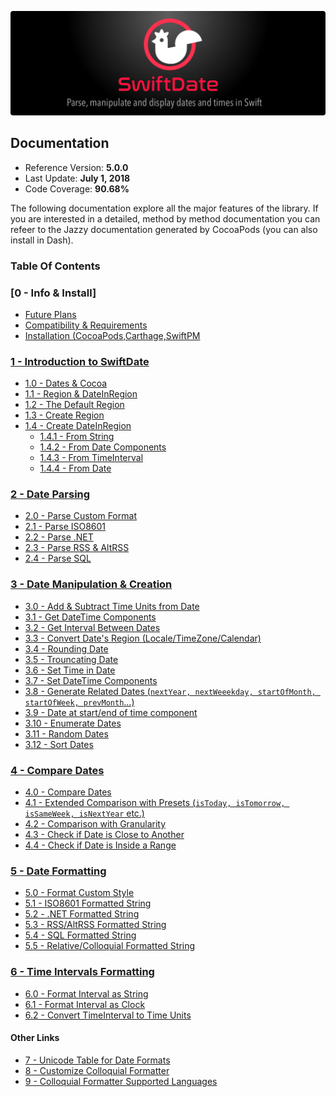 ![](./SwiftDate.png)

## Documentation

- Reference Version: **5.0.0**
- Last Update: **July 1, 2018**
- Code Coverage: **90.68%**

The following documentation explore all the major features of the library. If you are interested in a detailed, method by method documentation you can refeer to the Jazzy documentation generated by CocoaPods (you can also install in Dash).

### Table Of Contents

### [0 - Info & Install]

- [Future Plans](0.Informations.md#futureplans)
- [Compatibility & Requirements](0.Informations.md#compatibility)
- [Installation (CocoaPods,Carthage,SwiftPM](0.Informations.md#installation)

### [1 - Introduction to SwiftDate](1.Introduction.md)

- [1.0 - Dates & Cocoa](1.Introduction.md#datesandcocoa)
- [1.1 - Region & DateInRegion](1.Introduction.md#region_dateinregion)
- [1.2 - The Default Region](1.Introduction.md#default_region)
- [1.3 - Create Region](1.Introduction.md#creating_region)
- [1.4 - Create DateInRegion](1.Introduction.md#creating_dateinregion)
	- [1.4.1 - From String](1.Introduction.md#initfromstring)
	- [1.4.2 - From Date Components](1.Introduction.md#initfromcomponents)
	- [1.4.3 - From TimeInterval](1.Introduction.md#initfromtimeinterval)
	- [1.4.4 - From Date](1.Introduction.md#initfromplaindate)

### [2 - Date Parsing](2.Date_Parsing.md)

- [2.0 - Parse Custom Format](2.Date_Parsing.md#autoparsing)
- [2.1 - Parse ISO8601](2.Date_Parsing.md#iso8601)
- [2.2 - Parse .NET](2.Date_Parsing.md#dotnet)
- [2.3 - Parse RSS & AltRSS](2.Date_Parsing.md#rssaltrss)
- [2.4 - Parse SQL](2.Date_Parsing.md#sql)

### [3 - Date Manipulation & Creation](3.Manipulate_Date.md)

- [3.0 - Add & Subtract Time Units from Date](3.Manipulate_Date.md#mathdate)
- [3.1 - Get DateTime Components](3.Manipulate_Date.md#datecomponents)
- [3.2 - Get Interval Between Dates](3.Manipulate_Date.md#interval)
- [3.3 - Convert Date's Region (Locale/TimeZone/Calendar)](3.Manipulate_Date.md#convert)
- [3.4 - Rounding Date](3.Manipulate_Date.md#roundingdate)
- [3.5 - Trouncating Date](3.Manipulate_Date.md#trouncatingdate)
- [3.6 - Set Time in Date](3.Manipulate_Date.md#altertimedate)
- [3.7 - Set DateTime Components](3.Manipulate_Date.md#altercomponents)
- [3.8 - Generate Related Dates (`nextYear, nextWeeekday, startOfMonth, startOfWeek, prevMonth`...)](3.Manipulate_Date.md#relateddates)
- [3.9 - Date at start/end of time component](3.Manipulate_Date.md#startendcomponent)
- [3.10 - Enumerate Dates](3.Manipulate_Date.md#enumeratedates)
- [3.11 - Random Dates](3.Manipulate_Date.md#randomdates)
- [3.12 - Sort Dates](3.Manipulate_Date.md#sort)

### [4 - Compare Dates](4.Compare_Dates.md)

- [4.0 - Compare Dates](4.Compare_Dates.md#standard)
- [4.1 - Extended Comparison with Presets (`isToday, isTomorrow, isSameWeek, isNextYear` etc.)](4.Compare_Dates.md#extended)
- [4.2 - Comparison with Granularity](4.Compare_Dates.md#granularity)
- [4.3 - Check if Date is Close to Another](4.Compare_Dates.md#close)
- [4.4 - Check if Date is Inside a Range](4.Compare_Dates.md#range)

### [5 - Date Formatting](5.Date_Formatting.md)

- [5.0 - Format Custom Style](5.Date_Formatting.md#customformatted)
- [5.1 - ISO8601 Formatted String](5.Date_Formatting.md#isoformatted)
- [5.2 - .NET Formatted String](5.Date_Formatting.md#dotnet)
- [5.3 - RSS/AltRSS Formatted String](5.Date_Formatting.md#rss)
- [5.4 - SQL Formatted String](5.Date_Formatting.md#sql)
- [5.5 - Relative/Colloquial Formatted String](5.Date_Formatting.md#colloquial)

### [6 - Time Intervals Formatting](6.TimeInterval_Formatting.md)

- [6.0 - Format Interval as String](6.TimeInterval_Formatting.md#format)
- [6.1 - Format Interval as Clock](6.TimeInterval_Formatting.md#clock)
- [6.2 - Convert TimeInterval to Time Units](6.TimeInterval_Formatting.md#express)


#### Other Links
- [7 - Unicode Table for Date Formats](7.Format_UnicodeTable.md)
- [8 - Customize Colloquial Formatter](8.Customize_ColloquialFormatter.md)
- [9 - Colloquial Formatter Supported Languages](9.ColloquialSupportedLanguages.md)
